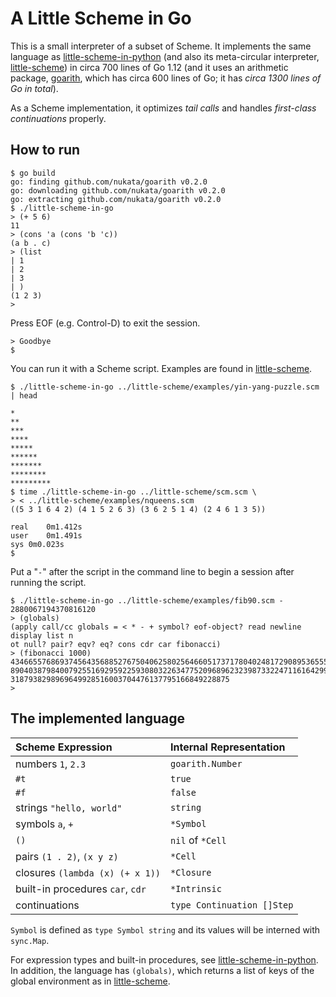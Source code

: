 # A Little Scheme in Go

This is a small interpreter of a subset of Scheme.
It implements the same language as
[little-scheme-in-python](https://github.com/nukata/little-scheme-in-python)
(and also its meta-circular interpreter, 
[little-scheme](https://github.com/nukata/little-scheme))
in circa 700 lines of Go 1.12
(and it uses an arithmetic package,
[goarith](https://github.com/nukata/goarith), which has circa 600 lines
of Go; it has _circa 1300 lines of Go in total_).


As a Scheme implementation, 
it optimizes _tail calls_ and handles _first-class continuations_ properly.


## How to run

```
$ go build
go: finding github.com/nukata/goarith v0.2.0
go: downloading github.com/nukata/goarith v0.2.0
go: extracting github.com/nukata/goarith v0.2.0
$ ./little-scheme-in-go
> (+ 5 6)
11
> (cons 'a (cons 'b 'c))
(a b . c)
> (list
| 1
| 2
| 3
| )
(1 2 3)
> 
```

Press EOF (e.g. Control-D) to exit the session.

```
> Goodbye
$ 
```

You can run it with a Scheme script.
Examples are found in 
[little-scheme](https://github.com/nukata/little-scheme).

```
$ ./little-scheme-in-go ../little-scheme/examples/yin-yang-puzzle.scm | head

*
**
***
****
*****
******
*******
********
*********
$ time ./little-scheme-in-go ../little-scheme/scm.scm \
> < ../little-scheme/examples/nqueens.scm 
((5 3 1 6 4 2) (4 1 5 2 6 3) (3 6 2 5 1 4) (2 4 6 1 3 5))

real	0m1.412s
user	0m1.491s
sys	0m0.023s
$ 
```


Put a "`-`" after the script in the command line to begin a session 
after running the script.

```
$ ./little-scheme-in-go ../little-scheme/examples/fib90.scm -
2880067194370816120
> (globals)
(apply call/cc globals = < * - + symbol? eof-object? read newline display list n
ot null? pair? eqv? eq? cons cdr car fibonacci)
> (fibonacci 1000)
43466557686937456435688527675040625802564660517371780402481729089536555417949051
89040387984007925516929592259308032263477520968962323987332247116164299644090653
3187938298969649928516003704476137795166849228875
> 
```


## The implemented language

| Scheme Expression                   | Internal Representation             |
|:------------------------------------|:------------------------------------|
| numbers `1`, `2.3`                  | `goarith.Number`                    |
| `#t`                                | `true`                              |
| `#f`                                | `false`                             |
| strings `"hello, world"`            | `string`                            |
| symbols `a`, `+`                    | `*Symbol`                           |
| `()`                                | `nil` of `*Cell`                    |
| pairs `(1 . 2)`, `(x y z)`          | `*Cell`                             |
| closures `(lambda (x) (+ x 1))`     | `*Closure`                          |
| built-in procedures `car`, `cdr`    | `*Intrinsic`                        |
| continuations                       | `type Continuation []Step`          |


`Symbol` is defined as `type Symbol string` and its values will be
interned with `sync.Map`.

For expression types and built-in procedures, see
[little-scheme-in-python](https://github.com/nukata/little-scheme-in-python).
In addition, the language has `(globals)`, which returns a list of keys of
the global environment
as in [little-scheme](https://github.com/nukata/little-scheme).



